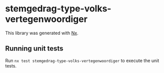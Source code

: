# stemgedrag-type-volks-vertegenwoordiger

This library was generated with [Nx](https://nx.dev).

## Running unit tests

Run `nx test stemgedrag-type-volks-vertegenwoordiger` to execute the unit tests.
